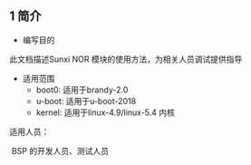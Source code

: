 ## 1 简介

* 编写目的

此文档描述Sunxi NOR 模块的使用方法，为相关人员调试提供指导

*  适用范围
   * boot0: 适用于brandy-2.0
   * u-boot: 适用于u-boot-2018
   * kernel: 适用于linux-4.9/linux-5.4 内核

适用人员：

​	BSP 的开发人员、测试人员